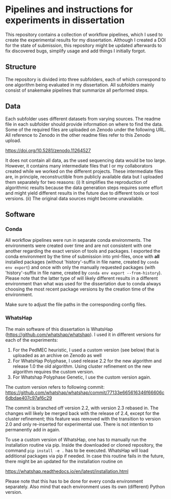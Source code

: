 # Pipelines and instructions for experiments in dissertation

This repository contains a collection of workflow pipelines, which I used to create the experimental results for my dissertation. Although I created a DOI for the state of submission, this repository might be updated afterwards to fix discovered bugs, simplify usage and add things I initially forgot.

## Structure

The repository is divided into three subfolders, each of which correspond to one algorithm being evaluated in my dissertation. All subfolders mainly consist of snakemake pipelines that summarize all performed steps.

## Data

Each subfolder uses different datasets from varying sources. The readme file in each subfolder should provide information on where to find the data. Some of the required files are uploaded on Zenodo under the following URL. All reference to Zenodo in the other readme files refer to this Zenodo upload.

https://doi.org/10.5281/zenodo.11264527

It does not contain all data, as the used sequencing data would be too large. However, it contains many intermediate files that I or my collaborators created while we worked on the different projects. These intermediate files are, in principle, reconstructible from publicly available data but I uploaded them separately for two reasons: (i) It simplifies the reproduction of algorithmic results because the data generation steps requires some effort and might yield different results in the future due to different tools or tool versions. (ii) The original data sources might become unavailable.

## Software

### Conda

All workflow pipelines were run in separate conda environments. The environments were created over time and are not consistent with one another regarding the exact version of tools and packages. I exported the conda environment by the time of submission into yml-files, once with **all** installed packages (without 'history'-suffix in file name, created by `conda env export`) and once with only the manually requested packages (with 'history'-suffix in file name, created by `conda env export --from-history`). Please note that the latter type of will likely different results in a different environment than what was used for the dissertation due to conda always choosing the most recent package versions by the creation time of the environment.

Make sure to adjust the file paths in the corresponding config files.

### WhatsHap

The main software of this dissertation is WhatsHap (https://github.com/whatshap/whatshap). I used it in different versions for each of the experiments:
1. For the PedMEC heuristic, I used a custom version (see below) that is uploaded as an archive on Zenodo as well
2. For WhatsHap Polyphase, I used release 2.2 for the new algorithm and release 1.0 the old algorithm. Using cluster refinement on the new algorithm requires the custom version.
3. For Whatshap Polyphase Genetic, I use the custom version again.

The custom version refers to following commit: https://github.com/whatshap/whatshap/commit/77133e665616346f66606c6dbdae407c97af6c29

The commit is branched off version 2.2, with version 2.3 rebased in. The changes will likely be merged back with the release of 2.4, except for the cluster refinement; this feature was removed with the transition to version 2.0 and only re-inserted for experimental use. There is not intention to permanently add in again.

To use a custom version of WhatsHap, one has to manually run the installation routine via pip. Inside the downloaded or cloned repository, the command `pip install -e .` has to be executed. WhatsHap will load additional packages via pip if needed. In case this routine fails in the future, there might be an updated for the installation routine on

https://whatshap.readthedocs.io/en/latest/installation.html

Please note that this has to be done for every conda environment separately. Also mind that each environment uses its own (different) Python version.
